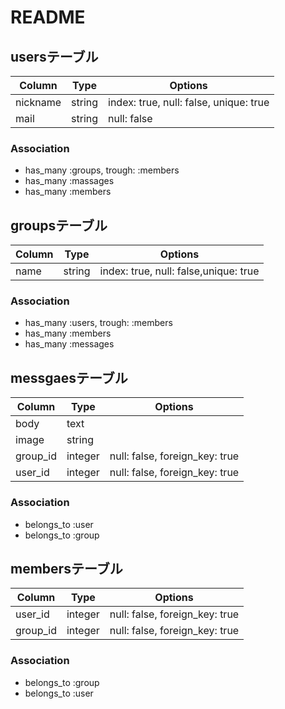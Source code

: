 # README

## usersテーブル

|Column|Type|Options|
|------|----|-------|
|nickname|string|index: true, null: false, unique: true|
|mail|string|null: false|

### Association
- has_many :groups, trough: :members
- has_many :massages
- has_many :members


## groupsテーブル

|Column|Type|Options|
|------|----|-------|
|name|string|index: true, null: false,unique: true|

### Association
- has_many :users, trough: :members
- has_many :members
- has_many :messages

## messgaesテーブル

|Column|Type|Options|
|------|----|-------|
|body|text||
|image|string||
|group_id|integer|null: false, foreign_key: true|
|user_id|integer|null: false, foreign_key: true|


### Association
- belongs_to :user
- belongs_to :group

## membersテーブル

|Column|Type|Options|
|------|----|-------|
|user_id|integer|null: false, foreign_key: true|
|group_id|integer|null: false, foreign_key: true|

### Association
- belongs_to :group
- belongs_to :user